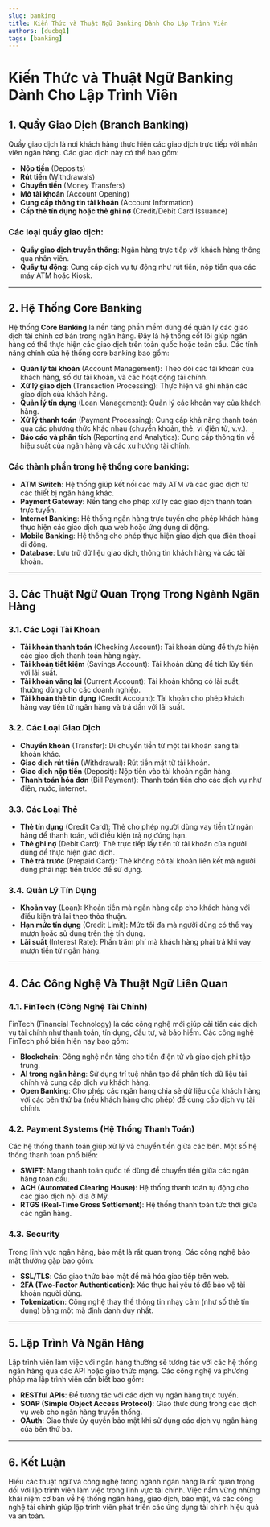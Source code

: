 ```yaml
---
slug: banking
title: Kiến Thức và Thuật Ngữ Banking Dành Cho Lập Trình Viên
authors: [ducbq1]
tags: [banking]
---
```


# Kiến Thức và Thuật Ngữ Banking Dành Cho Lập Trình Viên

## 1. Quầy Giao Dịch (Branch Banking)

Quầy giao dịch là nơi khách hàng thực hiện các giao dịch trực tiếp với nhân viên ngân hàng. Các giao dịch này có thể bao gồm:

- **Nộp tiền** (Deposits)
- **Rút tiền** (Withdrawals)
- **Chuyển tiền** (Money Transfers)
- **Mở tài khoản** (Account Opening)
- **Cung cấp thông tin tài khoản** (Account Information)
- **Cấp thẻ tín dụng hoặc thẻ ghi nợ** (Credit/Debit Card Issuance)

### Các loại quầy giao dịch:

- **Quầy giao dịch truyền thống**: Ngân hàng trực tiếp với khách hàng thông qua nhân viên.
- **Quầy tự động**: Cung cấp dịch vụ tự động như rút tiền, nộp tiền qua các máy ATM hoặc Kiosk.

---

## 2. Hệ Thống Core Banking

Hệ thống **Core Banking** là nền tảng phần mềm dùng để quản lý các giao dịch tài chính cơ bản trong ngân hàng. Đây là hệ thống cốt lõi giúp ngân hàng có thể thực hiện các giao dịch trên toàn quốc hoặc toàn cầu. Các tính năng chính của hệ thống core banking bao gồm:

- **Quản lý tài khoản** (Account Management): Theo dõi các tài khoản của khách hàng, số dư tài khoản, và các hoạt động tài chính.
- **Xử lý giao dịch** (Transaction Processing): Thực hiện và ghi nhận các giao dịch của khách hàng.
- **Quản lý tín dụng** (Loan Management): Quản lý các khoản vay của khách hàng.
- **Xử lý thanh toán** (Payment Processing): Cung cấp khả năng thanh toán qua các phương thức khác nhau (chuyển khoản, thẻ, ví điện tử, v.v.).
- **Báo cáo và phân tích** (Reporting and Analytics): Cung cấp thông tin về hiệu suất của ngân hàng và các xu hướng tài chính.

### Các thành phần trong hệ thống core banking:

- **ATM Switch**: Hệ thống giúp kết nối các máy ATM và các giao dịch từ các thiết bị ngân hàng khác.
- **Payment Gateway**: Nền tảng cho phép xử lý các giao dịch thanh toán trực tuyến.
- **Internet Banking**: Hệ thống ngân hàng trực tuyến cho phép khách hàng thực hiện các giao dịch qua web hoặc ứng dụng di động.
- **Mobile Banking**: Hệ thống cho phép thực hiện giao dịch qua điện thoại di động.
- **Database**: Lưu trữ dữ liệu giao dịch, thông tin khách hàng và các tài khoản.

---

## 3. Các Thuật Ngữ Quan Trọng Trong Ngành Ngân Hàng

### 3.1. Các Loại Tài Khoản

- **Tài khoản thanh toán** (Checking Account): Tài khoản dùng để thực hiện các giao dịch thanh toán hàng ngày.
- **Tài khoản tiết kiệm** (Savings Account): Tài khoản dùng để tích lũy tiền với lãi suất.
- **Tài khoản vãng lai** (Current Account): Tài khoản không có lãi suất, thường dùng cho các doanh nghiệp.
- **Tài khoản thẻ tín dụng** (Credit Account): Tài khoản cho phép khách hàng vay tiền từ ngân hàng và trả dần với lãi suất.

### 3.2. Các Loại Giao Dịch

- **Chuyển khoản** (Transfer): Di chuyển tiền từ một tài khoản sang tài khoản khác.
- **Giao dịch rút tiền** (Withdrawal): Rút tiền mặt từ tài khoản.
- **Giao dịch nộp tiền** (Deposit): Nộp tiền vào tài khoản ngân hàng.
- **Thanh toán hóa đơn** (Bill Payment): Thanh toán tiền cho các dịch vụ như điện, nước, internet.

### 3.3. Các Loại Thẻ

- **Thẻ tín dụng** (Credit Card): Thẻ cho phép người dùng vay tiền từ ngân hàng để thanh toán, với điều kiện trả nợ đúng hạn.
- **Thẻ ghi nợ** (Debit Card): Thẻ trực tiếp lấy tiền từ tài khoản của người dùng để thực hiện giao dịch.
- **Thẻ trả trước** (Prepaid Card): Thẻ không có tài khoản liên kết mà người dùng phải nạp tiền trước để sử dụng.

### 3.4. Quản Lý Tín Dụng

- **Khoản vay** (Loan): Khoản tiền mà ngân hàng cấp cho khách hàng với điều kiện trả lại theo thỏa thuận.
- **Hạn mức tín dụng** (Credit Limit): Mức tối đa mà người dùng có thể vay mượn hoặc sử dụng trên thẻ tín dụng.
- **Lãi suất** (Interest Rate): Phần trăm phí mà khách hàng phải trả khi vay mượn tiền từ ngân hàng.

---

## 4. Các Công Nghệ Và Thuật Ngữ Liên Quan

### 4.1. FinTech (Công Nghệ Tài Chính)

FinTech (Financial Technology) là các công nghệ mới giúp cải tiến các dịch vụ tài chính như thanh toán, tín dụng, đầu tư, và bảo hiểm. Các công nghệ FinTech phổ biến hiện nay bao gồm:

- **Blockchain**: Công nghệ nền tảng cho tiền điện tử và giao dịch phi tập trung.
- **AI trong ngân hàng**: Sử dụng trí tuệ nhân tạo để phân tích dữ liệu tài chính và cung cấp dịch vụ khách hàng.
- **Open Banking**: Cho phép các ngân hàng chia sẻ dữ liệu của khách hàng với các bên thứ ba (nếu khách hàng cho phép) để cung cấp dịch vụ tài chính.

### 4.2. Payment Systems (Hệ Thống Thanh Toán)

Các hệ thống thanh toán giúp xử lý và chuyển tiền giữa các bên. Một số hệ thống thanh toán phổ biến:

- **SWIFT**: Mạng thanh toán quốc tế dùng để chuyển tiền giữa các ngân hàng toàn cầu.
- **ACH (Automated Clearing House)**: Hệ thống thanh toán tự động cho các giao dịch nội địa ở Mỹ.
- **RTGS (Real-Time Gross Settlement)**: Hệ thống thanh toán tức thời giữa các ngân hàng.

### 4.3. Security

Trong lĩnh vực ngân hàng, bảo mật là rất quan trọng. Các công nghệ bảo mật thường gặp bao gồm:

- **SSL/TLS**: Các giao thức bảo mật để mã hóa giao tiếp trên web.
- **2FA (Two-Factor Authentication)**: Xác thực hai yếu tố để bảo vệ tài khoản người dùng.
- **Tokenization**: Công nghệ thay thế thông tin nhạy cảm (như số thẻ tín dụng) bằng một mã định danh duy nhất.

---

## 5. Lập Trình Và Ngân Hàng

Lập trình viên làm việc với ngân hàng thường sẽ tương tác với các hệ thống ngân hàng qua các API hoặc giao thức mạng. Các công nghệ và phương pháp mà lập trình viên cần biết bao gồm:

- **RESTful APIs**: Để tương tác với các dịch vụ ngân hàng trực tuyến.
- **SOAP (Simple Object Access Protocol)**: Giao thức dùng trong các dịch vụ web cho ngân hàng truyền thống.
- **OAuth**: Giao thức ủy quyền bảo mật khi sử dụng các dịch vụ ngân hàng của bên thứ ba.

---

## 6. Kết Luận

Hiểu các thuật ngữ và công nghệ trong ngành ngân hàng là rất quan trọng đối với lập trình viên làm việc trong lĩnh vực tài chính. Việc nắm vững những khái niệm cơ bản về hệ thống ngân hàng, giao dịch, bảo mật, và các công nghệ tài chính giúp lập trình viên phát triển các ứng dụng tài chính hiệu quả và an toàn.
